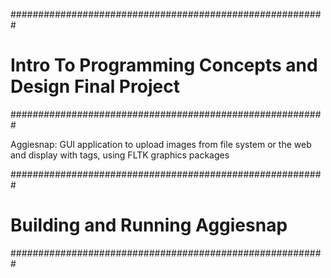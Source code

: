 #########################################################
# Intro To Programming Concepts and Design Final Project
#########################################################

Aggiesnap:
GUI application to upload images from file system or the web
and display with tags, using FLTK graphics packages

#########################################################
# Building and Running Aggiesnap
#########################################################
